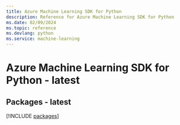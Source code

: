 ```yaml
---
title: Azure Machine Learning SDK for Python
description: Reference for Azure Machine Learning SDK for Python
ms.date: 02/09/2024
ms.topic: reference
ms.devlang: python
ms.service: machine-learning
---
```

# Azure Machine Learning SDK for Python - latest
## Packages - latest
[!INCLUDE [packages](machine-learning-index.md)]